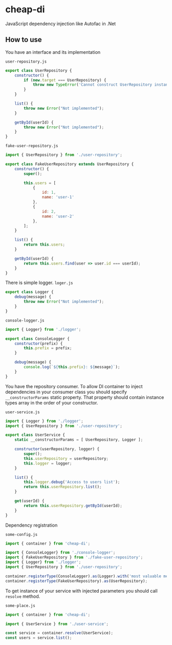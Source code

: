 # cheap-di
JavaScript dependency injection like Autofac in .Net

## How to use

You have an interface and its implementation

`user-repository.js`
```js
export class UserRepository {
    constructor() {
        if (new.target === UserRepository) {
            throw new TypeError('Cannot construct UserRepository instance directly');
        }
    }

    list() {
        throw new Error("Not implemented");
    }

    getById(userId) {
        throw new Error("Not implemented");
    }
}
```

`fake-user-repository.js`
```js
import { UserRepository } from './user-repository';

export class FakeUserRepository extends UserRepository {
    constructor() {
        super();

        this.users = [
            {
                id: 1,
                name: 'user-1'
            },
            {
                id: 2,
                name: 'user-2'
            },
        ];
    }

    list() {
        return this.users;
    }

    getById(userId) {
        return this.users.find(user => user.id === userId);
    }
}
```

There is simple logger.
`loger.js`
```js
export class Logger {
    debug(message) {
        throw new Error("Not implemented");
    }
}
```

`console-logger.js`
```js
import { Logger} from './logger';

export class ConsoleLogger {
    constructor(prefix) {
        this.prefix = prefix;
    }

    debug(message) {
        console.log(`${this.prefix}: ${message}`);
    }
}
```

You have the repository consumer.
To allow DI container to inject dependencies in your consumer class you should specify `__constructorParams` static property.
That property should contain instance types array in the order of your constructor.

`user-service.js`
```js
import { Logger } from './logger';
import { UserRepository } from './user-repository';

export class UserService {
    static __constructorParams = [ UserRepository, Logger ];

    constructor(userRepository, logger) {
        super();
        this.userRepository = userRepository;
        this.logger = logger;
    }

    list() {
        this.logger.debug('Access to users list');
        return this.userRepository.list();
    }

    get(userId) {
        return this.userRepository.getById(userId);
    }
}
```

Dependency registration

`some-config.js`
```js
import { container } from 'cheap-di';

import { ConsoleLogger} from './console-logger';
import { FakeUserRepository } from './fake-user-repository';
import { Logger} from './logger';
import { UserRepository } from './user-repository';

container.registerType(ConsoleLogger).as(Logger).with('most valuable message prefix');
container.registerType(FakeUserRepository).as(UserRepository);
```

To get instance of your service with injected parameters you should call `resolve` method.

`some-place.js`
```js
import { container } from 'cheap-di';

import { UserService } from './user-service';

const service = container.resolve(UserService);
const users = service.list();
```
